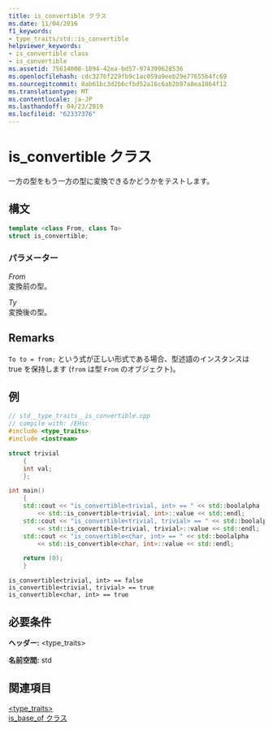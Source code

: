```yaml
---
title: is_convertible クラス
ms.date: 11/04/2016
f1_keywords:
- type_traits/std::is_convertible
helpviewer_keywords:
- is_convertible class
- is_convertible
ms.assetid: 75614008-1894-42ea-bd57-974399628536
ms.openlocfilehash: cdc3276f229fb9c1ac059a9eeb29e77655b4fc69
ms.sourcegitcommit: 0ab61bc3d2b6cfbd52a16c6ab2b97a8ea1864f12
ms.translationtype: MT
ms.contentlocale: ja-JP
ms.lasthandoff: 04/23/2019
ms.locfileid: "62337376"
---
```

# <a name="isconvertible-class"></a>is_convertible クラス

一方の型をもう一方の型に変換できるかどうかをテストします。

## <a name="syntax"></a>構文

```cpp
template <class From, class To>
struct is_convertible;
```

### <a name="parameters"></a>パラメーター

*From*<br/>
変換前の型。

*Ty*<br/>
変換後の型。

## <a name="remarks"></a>Remarks

`To to = from;` という式が正しい形式である場合、型述語のインスタンスは true を保持します (`from` は型 `From` のオブジェクト)。

## <a name="example"></a>例

```cpp
// std__type_traits__is_convertible.cpp
// compile with: /EHsc
#include <type_traits>
#include <iostream>

struct trivial
    {
    int val;
    };

int main()
    {
    std::cout << "is_convertible<trivial, int> == " << std::boolalpha
        << std::is_convertible<trivial, int>::value << std::endl;
    std::cout << "is_convertible<trivial, trivial> == " << std::boolalpha
        << std::is_convertible<trivial, trivial>::value << std::endl;
    std::cout << "is_convertible<char, int> == " << std::boolalpha
        << std::is_convertible<char, int>::value << std::endl;

    return (0);
    }
```

```Output
is_convertible<trivial, int> == false
is_convertible<trivial, trivial> == true
is_convertible<char, int> == true
```

## <a name="requirements"></a>必要条件

**ヘッダー:** \<type_traits>

**名前空間:** std

## <a name="see-also"></a>関連項目

[<type_traits>](../standard-library/type-traits.md)<br/>
[is_base_of クラス](../standard-library/is-base-of-class.md)<br/>
